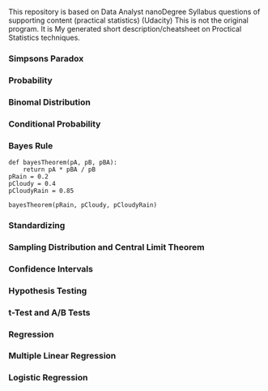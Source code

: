 This repository is based on Data Analyst nanoDegree Syllabus questions of supporting content (practical statistics) (Udacity)
This is not the original program. It is My generated short description/cheatsheet on Proctical Statistics techniques. 

### Simpsons Paradox

### Probability

### Binomal Distribution

### Conditional Probability

### Bayes Rule
```
def bayesTheorem(pA, pB, pBA):
    return pA * pBA / pB
pRain = 0.2
pCloudy = 0.4
pCloudyRain = 0.85

bayesTheorem(pRain, pCloudy, pCloudyRain)
```


### Standardizing

### Sampling Distribution and Central Limit Theorem

### Confidence Intervals

### Hypothesis Testing

### t-Test and A/B Tests 

### Regression

### Multiple Linear Regression

### Logistic Regression


